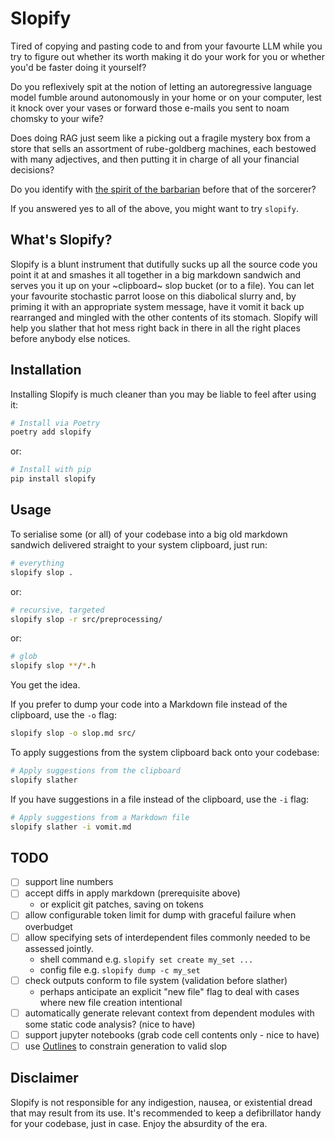 # Slopify

Tired of copying and pasting code to and from your favourte LLM while you try to figure out whether its worth making it do your work for you or whether you'd be faster doing it yourself?

Do you reflexively spit at the notion of letting an autoregressive language model fumble around autonomously in your home or on your computer, lest it knock over your vases or forward those e-mails you sent to noam chomsky to your wife? 

Does doing RAG just seem like a picking out a fragile mystery box from a store that sells an assortment of rube-goldberg machines, each bestowed with many adjectives, and then putting it in charge of all your financial decisions?

Do you identify with [the spirit of the barbarian](https://www.cracked.com/blog/the-way-of-the-barbarian-infusing-your-spiritual-life-with-conan) before that of the sorcerer?

If you answered yes to all of the above, you might want to try `slopify`.

## What's Slopify?

Slopify is a blunt instrument that dutifully sucks up all the source code you point it at and smashes it all together in a big markdown sandwich and serves you it up on your ~clipboard~ slop bucket (or to a file). You can let your favourite stochastic parrot loose on this diabolical slurry and, by priming it with an appropriate system message, have it vomit it back up rearranged and mingled with the other contents of its stomach. Slopify will help you slather that hot mess right back in there in all the right places before anybody else notices.

## Installation

Installing Slopify is much cleaner than you may be liable to feel after using it:

```bash
# Install via Poetry
poetry add slopify
```

or:

```bash
# Install with pip
pip install slopify
```

## Usage

To serialise some (or all) of your codebase into a big old markdown sandwich delivered straight to your system clipboard, just run:

```bash
# everything
slopify slop .
```

or:

```bash
# recursive, targeted
slopify slop -r src/preprocessing/
```

or: 

```bash
# glob
slopify slop **/*.h
```

You get the idea.

If you prefer to dump your code into a Markdown file instead of the clipboard, use the `-o` flag:

```bash
slopify slop -o slop.md src/
```

To apply suggestions from the system clipboard back onto your codebase:

```bash
# Apply suggestions from the clipboard
slopify slather
```

If you have suggestions in a file instead of the clipboard, use the `-i` flag:

```bash
# Apply suggestions from a Markdown file
slopify slather -i vomit.md
```
## TODO

- [ ] support line numbers 
- [ ] accept diffs in apply markdown (prerequisite above)
    - or explicit git patches, saving on tokens
- [ ] allow configurable token limit for dump with graceful failure when overbudget
- [ ] allow specifying sets of interdependent files commonly needed to be assessed jointly.
    - shell command e.g. `slopify set create my_set ...`
    - config file e.g. `slopify dump -c my_set`
- [ ] check outputs conform to file system (validation before slather)
    - perhaps anticipate an explicit "new file" flag to deal with cases where new file creation intentional
- [ ] automatically generate relevant context from dependent modules with some static code analysis? (nice to have)
- [ ] support jupyter notebooks (grab code cell contents only - nice to have)
- [ ] use [Outlines](https://github.com/outlines-dev/outlines) to constrain generation to valid slop

## Disclaimer

Slopify is not responsible for any indigestion, nausea, or existential dread that may result from its use. It's recommended to keep a defibrillator handy for your codebase, just in case. Enjoy the absurdity of the era.
